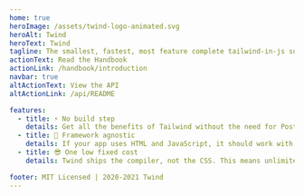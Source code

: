 ```yaml
---
home: true
heroImage: /assets/twind-logo-animated.svg
heroAlt: Twind
heroText: Twind
tagline: The smallest, fastest, most feature complete tailwind-in-js solution in existence
actionText: Read the Handbook
actionLink: /handbook/introduction
navbar: true
altActionText: View the API
altActionLink: /api/README

features:
  - title: ⚡️ No build step
    details: Get all the benefits of Tailwind without the need for PostCSS, configuration, purging, or autoprefixing.
  - title: 🚀 Framework agnostic
    details: If your app uses HTML and JavaScript, it should work with Twind. This goes for server-rendered apps too.
  - title: 😎 One low fixed cost
    details: Twind ships the compiler, not the CSS. This means unlimited styles and variants for one low fixed cost of ~12kB.

footer: MIT Licensed | 2020-2021 Twind
---
```

